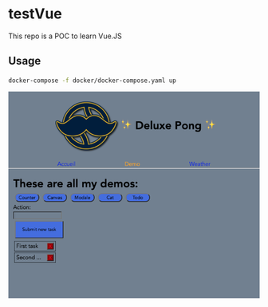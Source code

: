 # testVue

This repo is a POC to learn Vue.JS

## Usage

```zsh
docker-compose -f docker/docker-compose.yaml up
```

<p align="center">
	<img src="assets/todo.png" >
</p>
